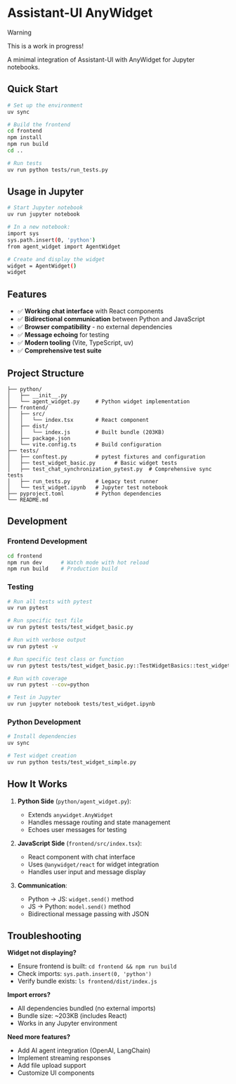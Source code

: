 # Assistant-UI AnyWidget

> [!WARNING]
> This is a work in progress!

A minimal integration of Assistant-UI with AnyWidget for Jupyter notebooks.

## Quick Start

```bash
# Set up the environment
uv sync

# Build the frontend
cd frontend
npm install
npm run build
cd ..

# Run tests
uv run python tests/run_tests.py
```

## Usage in Jupyter

```bash
# Start Jupyter notebook
uv run jupyter notebook

# In a new notebook:
import sys
sys.path.insert(0, 'python')
from agent_widget import AgentWidget

# Create and display the widget
widget = AgentWidget()
widget
```

## Features

- ✅ **Working chat interface** with React components
- ✅ **Bidirectional communication** between Python and JavaScript
- ✅ **Browser compatibility** - no external dependencies
- ✅ **Message echoing** for testing
- ✅ **Modern tooling** (Vite, TypeScript, uv)
- ✅ **Comprehensive test suite**

## Project Structure

```
├── python/
│   ├── __init__.py
│   └── agent_widget.py     # Python widget implementation
├── frontend/
│   ├── src/
│   │   └── index.tsx       # React component
│   ├── dist/
│   │   └── index.js        # Built bundle (203KB)
│   ├── package.json
│   └── vite.config.ts      # Build configuration
├── tests/
│   ├── conftest.py         # pytest fixtures and configuration
│   ├── test_widget_basic.py      # Basic widget tests
│   ├── test_chat_synchronization_pytest.py  # Comprehensive sync tests
│   ├── run_tests.py        # Legacy test runner
│   └── test_widget.ipynb   # Jupyter test notebook
├── pyproject.toml          # Python dependencies
└── README.md
```

## Development

### Frontend Development

```bash
cd frontend
npm run dev      # Watch mode with hot reload
npm run build    # Production build
```

### Testing

```bash
# Run all tests with pytest
uv run pytest

# Run specific test file
uv run pytest tests/test_widget_basic.py

# Run with verbose output
uv run pytest -v

# Run specific test class or function
uv run pytest tests/test_widget_basic.py::TestWidgetBasics::test_widget_creation

# Run with coverage
uv run pytest --cov=python

# Test in Jupyter
uv run jupyter notebook tests/test_widget.ipynb
```

### Python Development

```bash
# Install dependencies
uv sync

# Test widget creation
uv run python tests/test_widget_simple.py
```

## How It Works

1. **Python Side** (`python/agent_widget.py`):
   - Extends `anywidget.AnyWidget`
   - Handles message routing and state management
   - Echoes user messages for testing

2. **JavaScript Side** (`frontend/src/index.tsx`):
   - React component with chat interface
   - Uses `@anywidget/react` for widget integration
   - Handles user input and message display

3. **Communication**:
   - Python → JS: `widget.send()` method
   - JS → Python: `model.send()` method
   - Bidirectional message passing with JSON

## Troubleshooting

**Widget not displaying?**

- Ensure frontend is built: `cd frontend && npm run build`
- Check imports: `sys.path.insert(0, 'python')`
- Verify bundle exists: `ls frontend/dist/index.js`

**Import errors?**

- All dependencies bundled (no external imports)
- Bundle size: ~203KB (includes React)
- Works in any Jupyter environment

**Need more features?**

- Add AI agent integration (OpenAI, LangChain)
- Implement streaming responses
- Add file upload support
- Customize UI components
